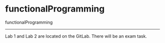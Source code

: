 # functionalProgramming
functionalProgramming

________________________________________
Lab 1 and Lab 2 are located on the GitLab.
There will be an exam task.
